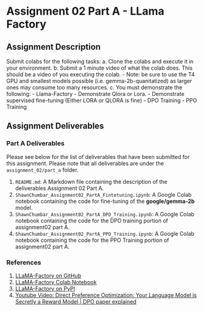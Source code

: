 # Assignment 02 Part A - LLama Factory

## Assignment Description

Submit colabs for the following tasks:
a. Clone the colabs and execute it in your environment.
b. Submit a 1 minute video of what the colab does. This should be a video of you executing the colab.
    - Note: be sure to use the T4 GPU and smallest models possible (i.e. gemma-2b-quanitatized) as larger ones may consume too many resources.
c. You must demonstrate the following:
    - Llama-Factory - Demonstrate Qlora or Lora.
    - Demonstrate supervised fine-tuning (Either LORA or QLORA is fine)
    - DPO Training
    - PPO Training

## Assignment Deliverables

### Part A Deliverables

Please see below for the list of deliverables that have been submitted for this assignment. Please note that all deliverables are under the `assignment_02/part_a` folder.

1. `README.md`: A Markdown file containing the description of the deliverables Assignment 02 Part A.
2. `ShawnChumbar_Assignment02_PartA_Fintetuning.ipynb`: A Google Colab notebook containing the code for fine-tuning of the **google/gemma-2b** model.
3. `ShawnChumbar_Assignment02_PartA_DPO_Training.ipynb`: A Google Colab notebook containing the code for the DPO training portion of assignment02 part A.
4. `ShawnChumbar_Assignment02_PartA_PPO_Training.ipynb`: A Google Colab notebook containing the code for the PPO Training portion of assignment02 part A.

### References

1. [LLaMA-Factory on GitHub](https://github.com/hiyouga/LLaMA-Factory?tab=readme-ov-file)
2. [LLaMA-Factory Colab Notebook](https://colab.research.google.com/drive/1fvw1MR3o-03qQ9eRw09glkN2VqIybKNm?usp=sharing)
3. [LLaMA-Factory on PyPI](https://pypi.org/project/llamafactory/)
4. [Youtube Video: Direct Preference Optimization: Your Language Model is Secretly a Reward Model | DPO paper explained](https://www.youtube.com/watch?v=XZLc09hkMwA&ab_channel=AICoffeeBreakwithLetitia)
